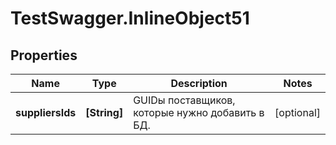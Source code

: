 # TestSwagger.InlineObject51

## Properties

Name | Type | Description | Notes
------------ | ------------- | ------------- | -------------
**suppliersIds** | **[String]** | GUIDы поставщиков, которые нужно добавить в БД. | [optional] 


